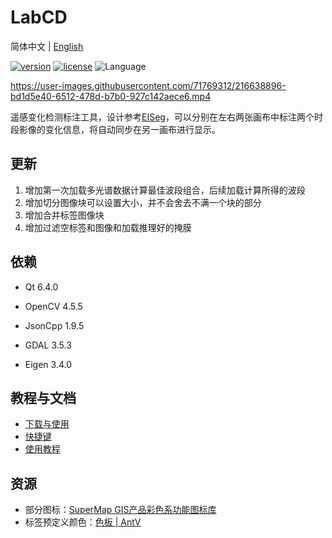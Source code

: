# LabCD

简体中文 | [English](./README_EN.md)

[![version](https://img.shields.io/github/release/geoyee/LabCD.svg)](https://github.com/geoyee/LabCD/releases)  [![license](https://img.shields.io/badge/license-GPLv3-blue.svg)](LICENSE)  ![Language](https://img.shields.io/badge/language-C++%2017-blue.svg)

https://user-images.githubusercontent.com/71769312/216638896-bd1d5e40-6512-478d-b7b0-927c142aece6.mp4

遥感变化检测标注工具，设计参考[EISeg](https://github.com/PaddlePaddle/PaddleSeg/tree/release/2.6/EISeg)，可以分别在左右两张画布中标注两个时段影像的变化信息，将自动同步在另一画布进行显示。

## 更新

1. 增加第一次加载多光谱数据计算最佳波段组合，后续加载计算所得的波段
2.  增加切分图像块可以设置大小，并不会舍去不满一个块的部分
4.  增加合并标签图像块
6.  增加过滤空标签和图像和加载推理好的掩膜

## 依赖

- Qt 6.4.0

- OpenCV 4.5.5

- JsonCpp 1.9.5

- GDAL 3.5.3

- Eigen 3.4.0

## 教程与文档

- [下载与使用](./docs/Download_and_usage.md)
- [快捷键](./docs/Keyboard_shortcuts.md)
- [使用教程](./docs/Usage_tutorial.md)

## 资源

- 部分图标：[SuperMap GIS产品彩色系功能图标库](https://www.iconfont.cn/collections/detail?spm=a313x.7781069.1998910419.d9df05512&cid=32519)
- 标签预定义颜色：[色板 | AntV](https://antv.vision/zh/docs/specification/language/palette)
